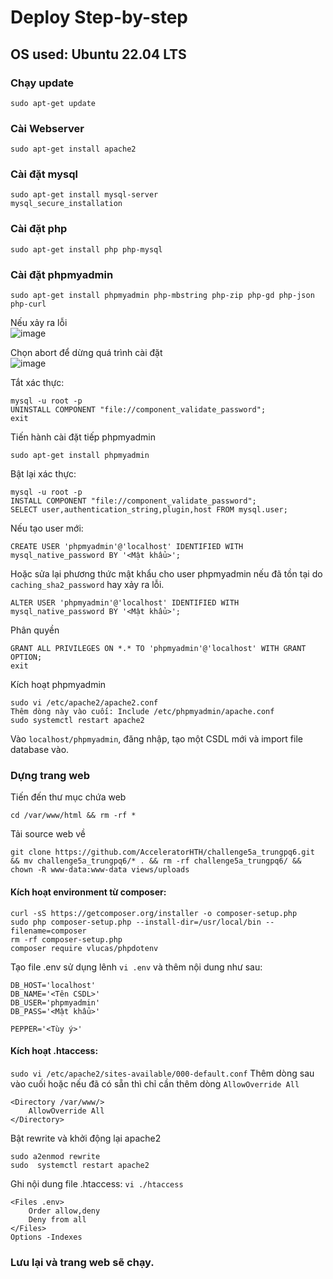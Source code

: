 # Deploy Step-by-step
## OS used: Ubuntu 22.04 LTS 
### Chạy update
```
sudo apt-get update
```
### Cài Webserver
```
sudo apt-get install apache2
```
### Cài đặt mysql
```
sudo apt-get install mysql-server
mysql_secure_installation
```
### Cài đặt php
```
sudo apt-get install php php-mysql
```
### Cài đặt phpmyadmin
```
sudo apt-get install phpmyadmin php-mbstring php-zip php-gd php-json php-curl
```
Nếu xảy ra lỗi  
![image](https://github.com/AcceleratorHTH/challenge5a_trungpq6/assets/86862725/ce40954d-06d3-40a8-8f96-3e2c36b9a2a6)

Chọn abort để dừng quá trình cài đặt  
![image](https://github.com/AcceleratorHTH/challenge5a_trungpq6/assets/86862725/a1905ab5-701a-4484-b591-5965fe5898d2)


Tắt xác thực:
```
mysql -u root -p
UNINSTALL COMPONENT "file://component_validate_password";
exit
```
Tiến hành cài đặt tiếp phpmyadmin
```
sudo apt-get install phpmyadmin
```
Bật lại xác thực:
```
mysql -u root -p
INSTALL COMPONENT "file://component_validate_password";
SELECT user,authentication_string,plugin,host FROM mysql.user;
```
Nếu tạo user mới:
```
CREATE USER 'phpmyadmin'@'localhost' IDENTIFIED WITH mysql_native_password BY '<Mật khẩu>';
```
Hoặc sửa lại phương thức mật khẩu cho user phpmyadmin nếu đã tồn tại do `caching_sha2_password` hay xảy ra lỗi.
```
ALTER USER 'phpmyadmin'@'localhost' IDENTIFIED WITH mysql_native_password BY '<Mật khẩu>';
```
Phân quyền
```
GRANT ALL PRIVILEGES ON *.* TO 'phpmyadmin'@'localhost' WITH GRANT OPTION;
exit
```
Kích hoạt phpmyadmin
```
sudo vi /etc/apache2/apache2.conf
Thêm dòng này vào cuối: Include /etc/phpmyadmin/apache.conf
sudo systemctl restart apache2
```
Vào `localhost/phpmyadmin`, đăng nhập, tạo một CSDL mới và import file database vào.

### Dựng trang web
Tiến đến thư mục chứa web
```
cd /var/www/html && rm -rf *
```

Tải source web về
```
git clone https://github.com/AcceleratorHTH/challenge5a_trungpq6.git && mv challenge5a_trungpq6/* . && rm -rf challenge5a_trungpq6/ && chown -R www-data:www-data views/uploads
```

#### Kích hoạt environment từ composer:
```
curl -sS https://getcomposer.org/installer -o composer-setup.php
sudo php composer-setup.php --install-dir=/usr/local/bin --filename=composer
rm -rf composer-setup.php
composer require vlucas/phpdotenv
```
Tạo file .env sử dụng lênh `vi .env` và thêm nội dung như sau:
```
DB_HOST='localhost'
DB_NAME='<Tên CSDL>'
DB_USER='phpmyadmin'
DB_PASS='<Mật khẩu>'

PEPPER='<Tùy ý>'
```
#### Kích hoạt .htaccess: 
`sudo vi /etc/apache2/sites-available/000-default.conf`
Thêm dòng sau vào cuối hoặc nếu đã có sẵn thì chỉ cần thêm dòng `AllowOverride All`
```
<Directory /var/www/>
    AllowOverride All
</Directory>
```
Bật rewrite và khởi động lại apache2
```
sudo a2enmod rewrite
sudo  systemctl restart apache2
```
Ghi nội dung file .htaccess: `vi ./htaccess`
```
<Files .env>
    Order allow,deny
    Deny from all
</Files>
Options -Indexes
```

### Lưu lại và trang web sẽ chạy.
